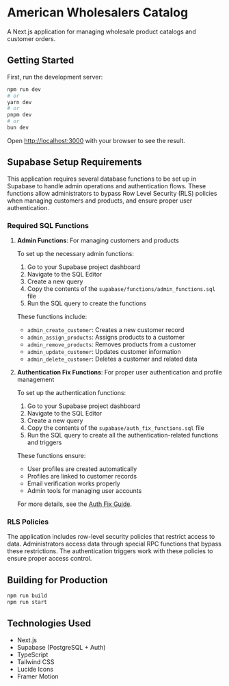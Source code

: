 # American Wholesalers Catalog

A Next.js application for managing wholesale product catalogs and customer orders.

## Getting Started

First, run the development server:

```bash
npm run dev
# or
yarn dev
# or
pnpm dev
# or
bun dev
```

Open [http://localhost:3000](http://localhost:3000) with your browser to see the result.

## Supabase Setup Requirements

This application requires several database functions to be set up in Supabase to handle admin operations and authentication flows. These functions allow administrators to bypass Row Level Security (RLS) policies when managing customers and products, and ensure proper user authentication.

### Required SQL Functions

1. **Admin Functions**: For managing customers and products

   To set up the necessary admin functions:

   1. Go to your Supabase project dashboard
   2. Navigate to the SQL Editor
   3. Create a new query
   4. Copy the contents of the `supabase/functions/admin_functions.sql` file
   5. Run the SQL query to create the functions

   These functions include:
   - `admin_create_customer`: Creates a new customer record
   - `admin_assign_products`: Assigns products to a customer
   - `admin_remove_products`: Removes products from a customer
   - `admin_update_customer`: Updates customer information
   - `admin_delete_customer`: Deletes a customer and related data

2. **Authentication Fix Functions**: For proper user authentication and profile management

   To set up the authentication functions:

   1. Go to your Supabase project dashboard
   2. Navigate to the SQL Editor
   3. Create a new query
   4. Copy the contents of the `supabase/auth_fix_functions.sql` file
   5. Run the SQL query to create all the authentication-related functions and triggers

   These functions ensure:
   - User profiles are created automatically
   - Profiles are linked to customer records
   - Email verification works properly
   - Admin tools for managing user accounts

   For more details, see the [Auth Fix Guide](/supabase/AUTH_FIX_GUIDE.md).

### RLS Policies

The application includes row-level security policies that restrict access to data. Administrators access data through special RPC functions that bypass these restrictions. The authentication triggers work with these policies to ensure proper access control.

## Building for Production

```bash
npm run build
npm run start
```

## Technologies Used

- Next.js
- Supabase (PostgreSQL + Auth)
- TypeScript
- Tailwind CSS
- Lucide Icons
- Framer Motion
